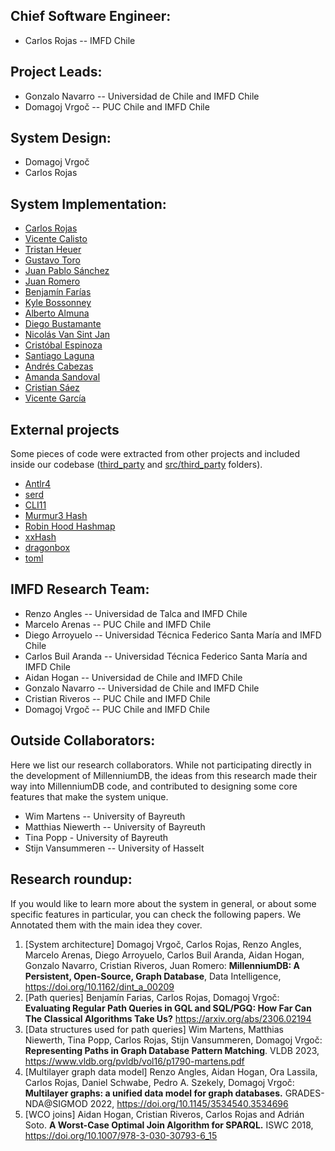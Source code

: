 ## Chief Software Engineer:
- Carlos Rojas -- IMFD Chile

## Project Leads:
- Gonzalo Navarro -- Universidad de Chile and IMFD Chile
- Domagoj Vrgoč -- PUC Chile and IMFD Chile

## System Design:
- Domagoj Vrgoč
- Carlos Rojas

## System Implementation:
- [Carlos Rojas](https://github.com/cirojas)
- [Vicente Calisto](https://github.com/VicenteVicente)
- [Tristan Heuer](https://github.com/tristan-heuer)
- [Gustavo Toro](https://github.com/gustavo-toro)
- [Juan Pablo Sánchez](https://github.com/jpsanchez7)
- [Juan Romero](https://github.com/jaromero6)
- [Benjamín Farías](https://github.com/BFFV)
- [Kyle Bossonney](https://github.com/kylevon)
- [Alberto Almuna](https://github.com/ShescBlank)
- [Diego Bustamante](https://github.com/DiegoEmilio01)
- [Nicolás Van Sint Jan](https://github.com/nicovsj)
- [Cristóbal Espinoza](https://github.com/caespinoza5)
- [Santiago Laguna](https://github.com/santilaguna)
- [Andrés Cabezas](https://github.com/ElTioAndresCabezas)
- [Amanda Sandoval](https://github.com/Amandasandov)
- [Cristian Sáez](https://github.com/crisasm01)
- [Vicente García](https://github.com/VicenteGM123)


## External projects
Some pieces of code were extracted from other projects and included inside our codebase ([third_party](third_party) and [src/third_party](src/third_party) folders).
- [Antlr4](https://github.com/antlr/antlr4)
- [serd](https://github.com/drobilla/serd)
- [CLI11](https://github.com/CLIUtils/CLI11)
- [Murmur3 Hash](https://github.com/aappleby/smhasher)
- [Robin Hood Hashmap](https://github.com/martinus/robin-hood-hashing)
- [xxHash](https://github.com/Cyan4973/xxHash)
- [dragonbox](https://github.com/jk-jeon/dragonbox)
- [toml](https://github.com/toml-lang/toml)

## IMFD Research Team:
- Renzo Angles -- Universidad de Talca and IMFD Chile
- Marcelo Arenas -- PUC Chile and IMFD Chile
- Diego Arroyuelo -- Universidad Técnica Federico Santa María and IMFD Chile
- Carlos Buil Aranda -- Universidad Técnica Federico Santa María and IMFD Chile
- Aidan Hogan -- Universidad de Chile and IMFD Chile
- Gonzalo Navarro -- Universidad de Chile and IMFD Chile
- Cristian Riveros -- PUC Chile and IMFD Chile
- Domagoj Vrgoč -- PUC Chile and IMFD Chile

## Outside Collaborators:
Here we list our research collaborators. While not participating directly in the development of MillenniumDB, the ideas from this research made their way into MillenniumDB code, and contributed to designing some core features that make the system unique.

- Wim Martens -- University of Bayreuth
- Matthias Niewerth -- University of Bayreuth
- Tina Popp - University of Bayreuth
- Stijn Vansummeren -- University of Hasselt

## Research roundup:
If you would like to learn more about the system in general, or about some specific features in particular, you can check the following papers. We Annotated them with the main idea they cover.

1. [System architecture] Domagoj Vrgoč, Carlos Rojas, Renzo Angles, Marcelo Arenas, Diego Arroyuelo, Carlos Buil Aranda, Aidan Hogan, Gonzalo Navarro, Cristian Riveros, Juan Romero:
**MillenniumDB: A Persistent, Open-Source, Graph Database**, Data Intelligence, https://doi.org/10.1162/dint_a_00209
2. [Path queries] Benjamín Farias, Carlos Rojas, Domagoj Vrgoč:
**Evaluating Regular Path Queries in GQL and SQL/PGQ: How Far Can The Classical Algorithms Take Us?** https://arxiv.org/abs/2306.02194
3. [Data structures used for path queries] Wim Martens, Matthias Niewerth, Tina Popp, Carlos Rojas, Stijn Vansummeren, Domagoj Vrgoč:
**Representing Paths in Graph Database Pattern Matching**. VLDB 2023, https://www.vldb.org/pvldb/vol16/p1790-martens.pdf
4. [Multilayer graph data model] Renzo Angles, Aidan Hogan, Ora Lassila, Carlos Rojas, Daniel Schwabe, Pedro A. Szekely, Domagoj Vrgoč:
**Multilayer graphs: a unified data model for graph databases.** GRADES-NDA@SIGMOD 2022, https://doi.org/10.1145/3534540.3534696
5. [WCO joins] Aidan Hogan, Cristian Riveros, Carlos Rojas and Adrián Soto. **A Worst-Case Optimal Join Algorithm for SPARQL.** ISWC 2018, https://doi.org/10.1007/978-3-030-30793-6_15
